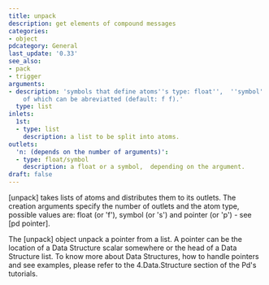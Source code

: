 ```yaml
---
title: unpack
description: get elements of compound messages
categories:
- object
pdcategory: General
last_update: '0.33'
see_also:
- pack
- trigger
arguments:
- description: 'symbols that define atoms''s type: float'',  ''symbol'',  and ''pointer'',  all
    of which can be abreviatted (default: f f).'
  type: list
inlets:
  1st:
  - type: list
    description: a list to be split into atoms.
outlets:
  'n: (depends on the number of arguments)':
  - type: float/symbol
    description: a float or a symbol,  depending on the argument.
draft: false
---
```

[unpack] takes lists of atoms and distributes them to its outlets. The creation arguments specify the number of outlets and the atom type,  possible values are: float (or 'f'),  symbol (or 's') and pointer (or 'p') - see [pd pointer].

The [unpack] object unpack a pointer from a list. A pointer can be the location of a Data Structure scalar somewhere or the head of a Data Structure list. To know more about Data Structures,  how to handle pointers and see examples,  please refer to the 4.Data.Structure section of the Pd's tutorials.
